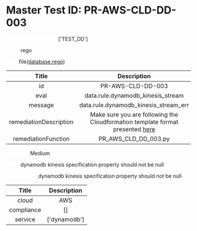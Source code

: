 



# Master Test ID: PR-AWS-CLD-DD-003


***<font color="white">Master Snapshot Id:</font>*** ['TEST_DD']

***<font color="white">type:</font>*** rego

***<font color="white">rule:</font>*** file([database.rego])  
  
  
  
  

|Title|Description|
| :---: | :---: |
|id|PR-AWS-CLD-DD-003|
|eval|data.rule.dynamodb_kinesis_stream|
|message|data.rule.dynamodb_kinesis_stream_err|
|remediationDescription|Make sure you are following the Cloudformation template format presented <a href='https://docs.aws.amazon.com/AWSCloudFormation/latest/UserGuide/aws-properties-dynamodb-kinesisstreamspecification.html#cfn-dynamodb-kinesisstreamspecification-streamarn' target='_blank'>here</a>|
|remediationFunction|PR_AWS_CLD_DD_003.py|


***<font color="white">Severity:</font>*** Medium

***<font color="white">Title:</font>*** dynamodb kinesis specification property should not be null

***<font color="white">Description:</font>*** dynamodb kinesis specification property should not be null  
  
  

|Title|Description|
| :---: | :---: |
|cloud|AWS|
|compliance|[]|
|service|['dynamodb']|



[database.rego]: https://github.com/prancer-io/prancer-compliance-test/tree/master/aws/cloud/database.rego
